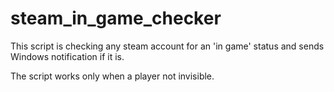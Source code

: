 # steam_in_game_checker
This script is checking any steam account for an 'in game' status and sends Windows notification if it is.


The script works only when a player not invisible.
